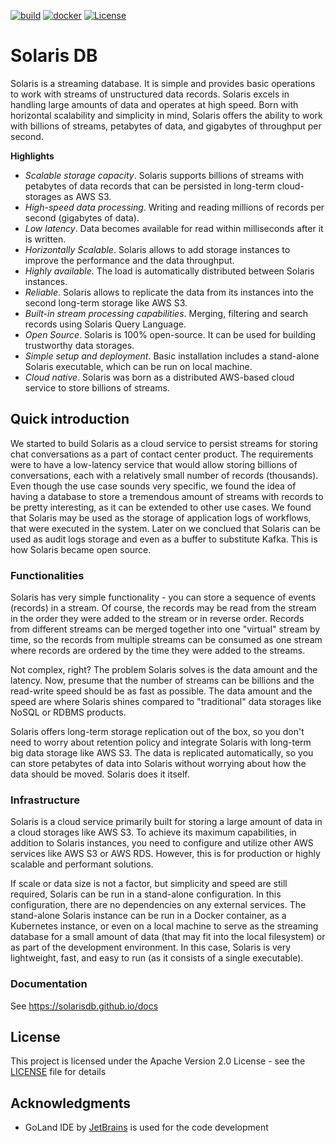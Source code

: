 [![build](https://github.com/solarisdb/solaris/actions/workflows/build.yaml/badge.svg)](https://github.com/solarisdb/solaris/actions/workflows/build.yaml) [![docker](https://github.com/solarisdb/solaris/actions/workflows/docker.yaml/badge.svg)](https://github.com/solarisdb/solaris/actions/workflows/docker.yaml) [![License](https://img.shields.io/badge/License-Apache%202.0-blue.svg)](https://github.com/solarisdb/solaris/blob/main/LICENSE)

# Solaris DB
Solaris is a streaming database. It is simple and provides basic operations to work with streams of unstructured data records. Solaris excels in handling large amounts of data and operates at high speed. Born with horizontal scalability and simplicity in mind, Solaris offers the ability to work with billions of streams, petabytes of data, and gigabytes of throughput per second.


__Highlights__
* _Scalable storage capacity_. Solaris supports billions of streams with petabytes of data records that can be persisted in long-term cloud-storages as AWS S3.
* _High-speed data processing_. Writing and reading millions of records per second (gigabytes of data).
* _Low latency_. Data becomes available for read within milliseconds after it is written.
* _Horizontally Scalable_. Solaris allows to add storage instances to improve the performance and the data throughput.
* _Highly available_. The load is automatically distributed between Solaris instances.
* _Reliable_. Solaris allows to replicate the data from its instances into the second long-term storage like AWS S3.
* _Built-in stream processing capabilities_. Merging, filtering and search records using Solaris Query Language.
* _Open Source_. Solaris is 100% open-source. It can be used for building trustworthy data storages.
* _Simple setup and deployment_. Basic installation includes a stand-alone Solaris executable, which can be run on local machine.
* _Cloud native_. Solaris was born as a distributed AWS-based cloud service to store billions of streams.

## Quick introduction
We started to build Solaris as a cloud service to persist streams for storing chat conversations as a part of contact center product. The requirements were to have a low-latency service that would allow storing billions of conversations, each with a relatively small number of records (thousands). Even though the use case sounds very specific, we found the idea of having a database to store a tremendous amount of streams with records to be pretty interesting, as it can be extended to other use cases. We found that Solaris may be used as the storage of application logs of workflows, that were executed in the system. Later on we conclued that Solaris can be used as audit logs storage and even as a buffer to substitute Kafka. This is how Solaris became open source.

### Functionalities
Solaris has very simple functionality - you can store a sequence of events (records) in a stream. Of course, the records may be read from the stream in the order they were added to the stream or in reverse order. Records from different streams can be merged together into one "virtual" stream by time, so the records from multiple streams can be consumed as one stream where records are ordered by the time they were added to the streams.

Not complex, right? The problem Solaris solves is the data amount and the latency. Now, presume that the number of streams can be billions and the read-write speed should be as fast as possible. The data amount and the speed are where Solaris shines compared to "traditional" data storages like NoSQL or RDBMS products.

Solaris offers long-term storage replication out of the box, so you don't need to worry about retention policy and integrate Solaris with long-term big data storage like AWS S3. The data is replicated automatically, so you can store petabytes of data into Solaris without worrying about how the data should be moved. Solaris does it itself.

### Infrastructure
Solaris is a cloud service primarily built for storing a large amount of data in a cloud storages like AWS S3. To achieve its maximum capabilities, in addition to Solaris instances, you need to configure and utilize other AWS services like AWS S3 or AWS RDS. However, this is for production or highly scalable and performant solutions.

If scale or data size is not a factor, but simplicity and speed are still required, Solaris can be run in a stand-alone configuration. In this configuration, there are no dependencies on any external services. The stand-alone Solaris instance can be run in a Docker container, as a Kubernetes instance, or even on a local machine to serve as the streaming database for a small amount of data (that may fit into the local filesystem) or as part of the development environment. In this case, Solaris is very lightweight, fast, and easy to run (as it consists of a single executable).

### Documentation
See https://solarisdb.github.io/docs

## License
This project is licensed under the Apache Version 2.0 License - see the [LICENSE](LICENSE) file for details

## Acknowledgments
* GoLand IDE by [JetBrains](https://www.jetbrains.com/go/) is used for the code development
